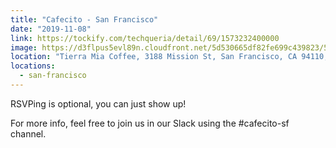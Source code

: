 ```yaml
---
title: "Cafecito - San Francisco"
date: "2019-11-08"
link: https://tockify.com/techqueria/detail/69/1573232400000
image: https://d3flpus5evl89n.cloudfront.net/5d530665df82fe699c439823/5d71cc0cdf82fe7f147bbfc6/scaled_640.jpg
location: "Tierra Mia Coffee, 3188 Mission St, San Francisco, CA 94110, USA"
locations:
  - san-francisco
---
```


RSVPing is optional, you can just show up!

For more info, feel free to join us in our Slack using the #cafecito-sf channel.